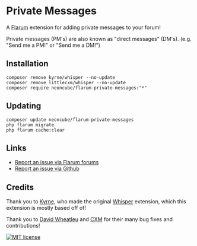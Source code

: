 # Private Messages

A [Flarum](http://flarum.org) extension for adding private messages to your forum!

Private messages (PM's) are also known as "direct messages" (DM's). (e.g. "Send me a PM!" or "Send me a DM!")

## Installation

	composer remove kyrne/whisper --no-update
	composer remove littlecxm/whisper --no-update
    composer require neoncube/flarum-private-messages:"*"

## Updating

    composer update neoncube/flarum-private-messages
    php flarum migrate
    php flarum cache:clear

## Links

- [Report an issue via Flarum forums](https://github.com/neoncube2/flarum-private-messages/issues)
- [Report an issue via Github](https://github.com/neoncube2/flarum-private-messages/issues)

## Credits

Thank you to [Kyrne](https://redevs.org), who made the original [Whisper](https://flarum.org/index.php/extension/kyrne/whisper) extension, which this extension is mostly based off of!

Thank you to [David Wheatleu](https://davwheat.dev) and [CXM](https://littlecxm.me/) for their many bug fixes and contributions!

[![MIT license](https://img.shields.io/badge/license-MIT-blue.svg)](https://github.com/neoncube/flarum-private-messages/blob/master/LICENSE)